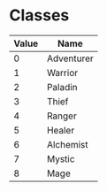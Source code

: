 # Classes

Value | Name
----|----
0 | Adventurer
1 | Warrior
2 | Paladin
3 | Thief
4 | Ranger
5 | Healer
6 | Alchemist
7 | Mystic
8 | Mage